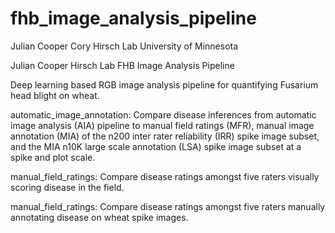 # fhb_image_analysis_pipeline

Julian Cooper
Cory Hirsch Lab
University of Minnesota

Julian Cooper Hirsch Lab FHB Image Analysis Pipeline

Deep learning based RGB image analysis pipeline for quantifying Fusarium head blight on wheat.

automatic_image_annotation: Compare disease inferences from automatic image analysis (AIA) pipeline to manual field ratings (MFR), manual image annotation (MIA) of the n200 inter rater reliability (IRR) spike image subset, and the MIA n10K large scale annotation (LSA) spike image subset at a spike and plot scale. 

manual_field_ratings: Compare disease ratings amongst five raters visually scoring disease in the field.

manual_field_ratings: Compare disease ratings amongst five raters manually annotating disease on wheat spike images. 

